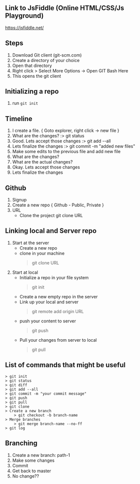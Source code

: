 ## Link to JsFiddle (Online HTML/CSS/Js Playground)

https://jsfiddle.net/

## Steps
1. Download Git client (git-scm.com)
2. Create a directory of your choice
3. Open that directory
4. Right click > Select More Options -> Open GIT Bash Here
5. This opens the git client

## Initializing a repo
1. run `git init`

## Timeline
1. I create a file. { Goto explorer, right click -> new file }
2. What are the changes? :> git status
3. Good. Lets accept those changes :> git add --all
4. Lets finalize the changes :> git commit -m "added new files"
5. Make some edits to the previous file and add new file
6. What are the changes?
7. What are the actual changes?
8. Okay. Lets accept those changes
9. Lets finalize the changes

## Github

1. Signup
2. Create a new repo { Github - Public, Private }
3. URL
	- Clone the project
	git clone URL
	
## Linking local and Server repo
1. Start at the server
	- Create a new repo
	- clone in your machine
		> git clone URL
2. Start at local
	- Initialize a repo in your file system
		> git init
	- Create a new empty repo in the server
	- Link up your local and server
		> git remote add origin URL
	- push your content to server
		> git push
	- Pull your changes from server to local
		> git pull

## List of commands that might be useful
	> git init
	> git status
	> git diff
	> git add --all
	> git commit -m "your commit message"
	> git push
	> git pull
	> git clone
	> Create a new branch
		> git checkout -b branch-name
	> Merge branches
		> git merge branch-name --no-ff
	> git log


## Branching
1. Create a new branch: path-1
2. Make some changes
3. Commit
4. Get back to master
5. No change??


